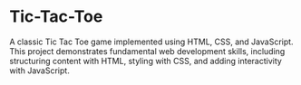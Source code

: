 # Tic-Tac-Toe
A classic Tic Tac Toe game implemented using HTML, CSS, and JavaScript. This project demonstrates fundamental web development skills, including structuring content with HTML, styling with CSS, and adding interactivity with JavaScript.

